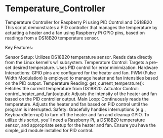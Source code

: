 # Temperature_Controller
Temperature Controller for Raspberry Pi using PID Control and DS18B20
This script demonstrates a PID controller that manages the temperature by actuating a heater and a fan using Raspberry Pi GPIO pins, based on readings from a DS18B20 temperature sensor.

Key Features:

Sensor Setup:
Utilizes DS18B20 temperature sensor.
Reads data directly from the Linux kernel's w1 subsystem.
Temperature Control:
Targets a pre-set desired temperature.
Uses PID control for error minimization.
Hardware Interactions:
GPIO pins are configured for the heater and fan.
PWM (Pulse Width Modulation) is employed to manage heater and fan intensities based on the PID output.
Temperature Reading:
get_current_temperature(): Fetches the current temperature from DS18B20.
Actuator Control:
control_heater_and_fan(output): Adjusts the intensity of the heater and fan based on the PID controller output.
Main Loop:
Continuously reads the temperature.
Adjusts the heater and fan based on PID control until the program is interrupted.
Safety:
Gracefully handles interruptions (e.g., KeyboardInterrupt) to turn off the heater and fan and cleanup GPIO.
To utilize this script, you'll need a Raspberry Pi, a DS18B20 temperature sensor, and appropriate setup for the heater and fan. Ensure you have the simple_pid module installed for PID control.
